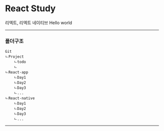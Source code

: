 # React Study
리엑트, 리엑트 네이티브 Hello world

---

### 폴더구조

```
Git
ㄴProject
    ㄴtodo
    ㄴ
ㄴReact-app
    ㄴDay1
    ㄴDay2
    ㄴDay3
    ㄴ...
ㄴReact-native
    ㄴDay1
    ㄴDay2
    ㄴDay3
    ㄴ...
```


---